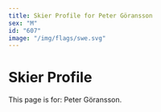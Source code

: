 ```yaml
---
title: Skier Profile for Peter Göransson
sex: "M"
id: "607"
image: "/img/flags/swe.svg" 
---
```


# Skier Profile

This page is for: Peter Göransson.
    